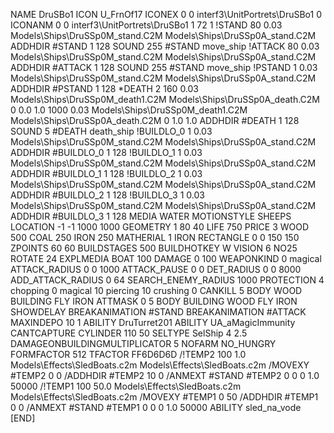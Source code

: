NAME DruSBo1
ICON U_FrnOf17
ICONEX 0 0 interf3\UnitPortrets\DruSBo1 0
ICONANM 0 0 interf3\UnitPortrets\DruSBo1 1 72 1
!STAND   80 0.03   Models\Ships\DruSSp0M_stand.C2M Models\Ships\DruSSp0A_stand.C2M
ADDHDIR #STAND 1 128
SOUND 255 #STAND move_ship
!ATTACK   80 0.03  Models\Ships\DruSSp0M_stand.C2M Models\Ships\DruSSp0A_stand.C2M
ADDHDIR #ATTACK 1 128
SOUND 255 #STAND move_ship
!PSTAND   1 0.03   Models\Ships\DruSSp0M_stand.C2M Models\Ships\DruSSp0A_stand.C2M
ADDHDIR #PSTAND 1 128
*DEATH  2 160 0.03  Models\Ships\DruSSp0M_death1.C2M Models\Ships\DruSSp0A_death.C2M 0 0.0 1.0 1000 0.03  Models\Ships\DruSSp0M_death1.C2M Models\Ships\DruSSp0A_death.C2M 0 1.0 1.0 
ADDHDIR #DEATH 1 128 
SOUND 5 #DEATH death_ship
!BUILDLO_0 1 0.03   Models\Ships\DruSSp0M_stand.C2M Models\Ships\DruSSp0A_stand.C2M
ADDHDIR #BUILDLO_0 1 128
!BUILDLO_1 1 0.03   Models\Ships\DruSSp0M_stand.C2M Models\Ships\DruSSp0A_stand.C2M
ADDHDIR #BUILDLO_1 1 128
!BUILDLO_2 1 0.03   Models\Ships\DruSSp0M_stand.C2M Models\Ships\DruSSp0A_stand.C2M
ADDHDIR #BUILDLO_2 1 128
!BUILDLO_3 1 0.03   Models\Ships\DruSSp0M_stand.C2M Models\Ships\DruSSp0A_stand.C2M
ADDHDIR #BUILDLO_3 1 128
MEDIA WATER
MOTIONSTYLE SHEEPS  
LOCATION -1 -1 1000 1000
GEOMETRY 1 80 40
LIFE     750
PRICE 3 WOOD 500 COAL 250 IRON 250
MATHERIAL 1 IRON
RECTANGLE 0 0 150 150
ZPOINTS   60 60
BUILDSTAGES 500
BUILDHOTKEY		W
VISION 6
NO25
ROTATE 24
EXPLMEDIA BOAT 100
DAMAGE   0 100
WEAPONKIND 0 magical
ATTACK_RADIUS 0 0 1000
ATTACK_PAUSE 0 0
DET_RADIUS 0 0 8000
ADD_ATTACK_RADIUS 0 64
SEARCH_ENEMY_RADIUS 1000
PROTECTION 4 chopping 0 magical 10 piercing 10 crushing 0
CANKILL   5 BODY WOOD BUILDING FLY IRON
ATTMASK 0 5 BODY BUILDING WOOD FLY IRON
SHOWDELAY
BREAKANIMATION #STAND
BREAKANIMATION #ATTACK
MAXINDEPO 10 1
ABILITY DruTurret201
ABILITY	UA_aMagicImmunity
CANTCAPTURE
CYLINDER 110 50
SELTYPE SelShip 4 2.5
DAMAGEONBUILDINGMULTIPLICATOR 5
NOFARM
NO_HUNGRY
FORMFACTOR 512
TFACTOR FF6D6D6D
/!TEMP2 100 1.0 Models\Effects\SledBoats.c2m Models\Effects\SledBoats.c2m
/MOVEXY  #TEMP2 0 0
/ADDHDIR #TEMP2 10 0
/ANMEXT #STAND #TEMP2 0 0 0 1.0 50000
/!TEMP1 100 50.0 Models\Effects\SledBoats.c2m Models\Effects\SledBoats.c2m
/MOVEXY  #TEMP1 0 50
/ADDHDIR #TEMP1 0 0
/ANMEXT #STAND #TEMP1 0 0 0 1.0 50000
ABILITY sled_na_vode
[END]
